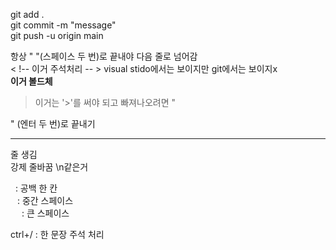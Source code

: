 git add .  
git commit -m "message"  
git push -u origin main  

항상 "  "(스페이스 두 번)로 끝내야 다음 줄로 넘어감  
< !-- 이거 주석처리  -- >  visual stido에서는 보이지만 git에서는 보이지x  
<b>이거 볼드체</b> 
>이거는 '>'를 써야 되고 빠져나오려면 
"
  
" (엔터 두 번)로 끝내기 

<hr> 줄 생김
<br> 강제 줄바꿈 \n같은거

&nbsp; : 공백 한 칸  
&ensp; : 중간 스페이스  
&emsp; : 큰 스페이스  

ctrl+/ : 한 문장 주석 처리